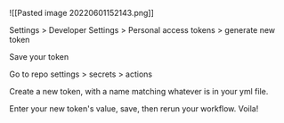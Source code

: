 ![[Pasted image 20220601152143.png]]

Settings > Developer Settings > Personal access tokens > generate new token

Save your token

Go to repo settings > secrets > actions

Create a new token, with a name matching whatever is in your yml file.

Enter your new token's value, save, then rerun your workflow. Voila!